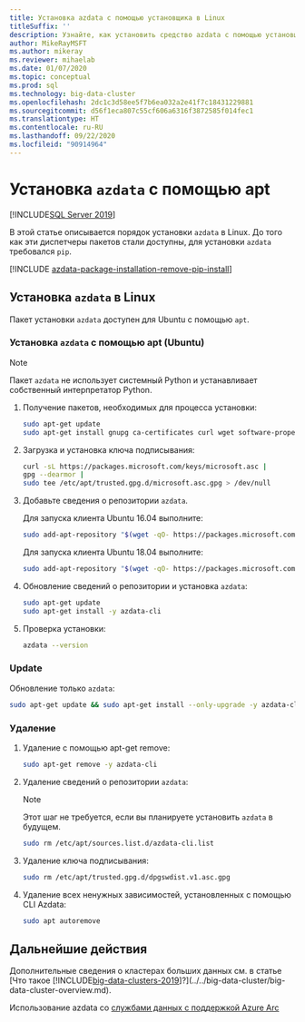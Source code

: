 ```yaml
---
title: Установка azdata с помощью установщика в Linux
titleSuffix: ''
description: Узнайте, как установить средство azdata с помощью установщика (Linux).
author: MikeRayMSFT
ms.author: mikeray
ms.reviewer: mihaelab
ms.date: 01/07/2020
ms.topic: conceptual
ms.prod: sql
ms.technology: big-data-cluster
ms.openlocfilehash: 2dc1c3d58ee5f7b6ea032a2e41f7c18431229881
ms.sourcegitcommit: d56f1eca807c55cf606a6316f3872585f014fec1
ms.translationtype: HT
ms.contentlocale: ru-RU
ms.lasthandoff: 09/22/2020
ms.locfileid: "90914964"
---
```

# <a name="install-azdata-with-apt"></a>Установка `azdata` с помощью apt

[!INCLUDE[SQL Server 2019](../../includes/applies-to-version/azdata.md)]

В этой статье описывается порядок установки `azdata` в Linux. До того как эти диспетчеры пакетов стали доступны, для установки `azdata` требовался `pip`.

[!INCLUDE [azdata-package-installation-remove-pip-install](../../includes/azdata-package-installation-remove-pip-install.md)]

## <a name="install-azdata-for-linux"></a><a id="linux"></a>Установка `azdata` в Linux

Пакет установки `azdata` доступен для Ubuntu с помощью `apt`.

### <a name="install-azdata-with-apt-ubuntu"></a><a id="azdata-apt"></a>Установка `azdata` с помощью apt (Ubuntu)

>[!NOTE]
>Пакет `azdata` не использует системный Python и устанавливает собственный интерпретатор Python.

1. Получение пакетов, необходимых для процесса установки:

    ```bash
    sudo apt-get update
    sudo apt-get install gnupg ca-certificates curl wget software-properties-common apt-transport-https lsb-release -y
    ```

2. Загрузка и установка ключа подписывания:

    ```bash
    curl -sL https://packages.microsoft.com/keys/microsoft.asc |
    gpg --dearmor |
    sudo tee /etc/apt/trusted.gpg.d/microsoft.asc.gpg > /dev/null
    ```

3. Добавьте сведения о репозитории `azdata`.

   Для запуска клиента Ubuntu 16.04 выполните:
    ```bash
    sudo add-apt-repository "$(wget -qO- https://packages.microsoft.com/config/ubuntu/16.04/prod.list)"
    ```

   Для запуска клиента Ubuntu 18.04 выполните:
    ```bash
    sudo add-apt-repository "$(wget -qO- https://packages.microsoft.com/config/ubuntu/18.04/prod.list)"
    ```

4. Обновление сведений о репозитории и установка `azdata`:

    ```bash
    sudo apt-get update
    sudo apt-get install -y azdata-cli
    ```

5. Проверка установки:

    ```bash
    azdata --version
    ```

### <a name="update"></a>Update

Обновление только `azdata`:

```bash
sudo apt-get update && sudo apt-get install --only-upgrade -y azdata-cli
```

### <a name="uninstall"></a>Удаление

1. Удаление с помощью apt-get remove:

    ```bash
    sudo apt-get remove -y azdata-cli
    ```

2. Удаление сведений о репозитории `azdata`:

    >[!NOTE]
    >Этот шаг не требуется, если вы планируете установить `azdata` в будущем.

    ```bash
    sudo rm /etc/apt/sources.list.d/azdata-cli.list
    ```

3. Удаление ключа подписывания:

    ```bash
    sudo rm /etc/apt/trusted.gpg.d/dpgswdist.v1.asc.gpg
    ```

4. Удаление всех ненужных зависимостей, установленных с помощью CLI Azdata:

    ```bash
    sudo apt autoremove
    ```

## <a name="next-steps"></a>Дальнейшие действия

Дополнительные сведения о кластерах больших данных см. в статье [Что такое [!INCLUDE[big-data-clusters-2019](../../includes/ssbigdataclusters-ver15.md)]?](../../big-data-cluster/big-data-cluster-overview.md).

Использование azdata со [службами данных с поддержкой Azure Arc](/azure/azure-arc/data/)